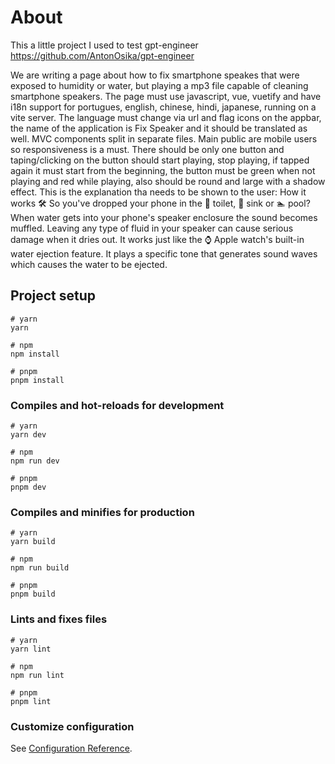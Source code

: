 # About

This a little project I used to test gpt-engineer https://github.com/AntonOsika/gpt-engineer

We are writing a page about how to fix smartphone speakes that were exposed to humidity or water, but playing a mp3 file capable of cleaning smartphone speakers. The page must use javascript, vue, vuetify and have i18n support for portugues, english, chinese, hindi, japanese, running on a vite server. The language must change via url and flag icons on the appbar, the name of the application is Fix Speaker and it should be translated as well. MVC components split in separate files. Main public are mobile users so responsiveness is a must. There should be only one button and taping/clicking on the button should start playing, stop playing, if tapped again it must start from the beginning, the button must be green when not playing and red while playing, also should be round and large with a shadow effect. This is the explanation tha needs to be shown to the user: How it works 🛠
So you've dropped your phone in the 🚽 toilet, 🚰 sink or 🏊‍ pool? When water gets into your phone's speaker enclosure the sound becomes muffled. Leaving any type of fluid in your speaker can cause serious damage when it dries out. It works just like the ⌚️ Apple watch's built-in water ejection feature. It plays a specific tone that generates sound waves which causes the water to be ejected.

## Project setup

```
# yarn
yarn

# npm
npm install

# pnpm
pnpm install
```

### Compiles and hot-reloads for development

```
# yarn
yarn dev

# npm
npm run dev

# pnpm
pnpm dev
```

### Compiles and minifies for production

```
# yarn
yarn build

# npm
npm run build

# pnpm
pnpm build
```

### Lints and fixes files

```
# yarn
yarn lint

# npm
npm run lint

# pnpm
pnpm lint
```

### Customize configuration

See [Configuration Reference](https://vitejs.dev/config/).


